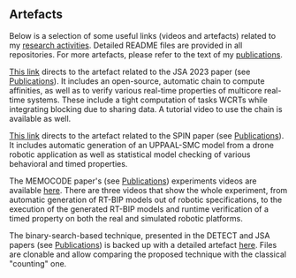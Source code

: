 ## Artefacts

Below is a selection of some useful links (videos and artefacts) related to my [research activities](https://mo-f.github.io/Mo-F/Research/). Detailed README files are provided in all repositories. For more artefacts, please refer to the text of my [publications](https://mo-f.github.io/Mo-F/Publications/).



[This link](https://gitlab.math.univ-paris-diderot.fr/foughali/fhz_aeic-jsa) directs to the artefact related to the JSA 2023 paper (see [Publications](https://mo-f.github.io/Mo-F/Publications/)). It includes an open-source, automatic chain to compute affinities, as well as to verify various real-time properties of multicore real-time systems. These include a tight computation of tasks WCRTs while integrating blocking due to sharing data. A tutorial video to use the chain is available as well.


[This link](https://github.com/Mo-F/uppaal-smc-exp) directs to the artefact related to the SPIN paper (see [Publications](https://mo-f.github.io/Mo-F/Publications/)). It includes automatic generation of an UPPAAL-SMC model from a drone robotic application as well as statistical model checking of various behavioral and timed properties.

 

The MEMOCODE paper's (see [Publications](https://mo-f.github.io/Mo-F/Publications/)) experiments videos are available [here](https://bit.ly/3i8IXs4). There are three videos that show the whole experiment, from automatic generation of RT-BIP models out of robotic specifications, to the execution of the generated RT-BIP models and runtime verification of a timed property on both the real and simulated robotic platforms.

 

The binary-search-based technique, presented in the DETECT and JSA papers (see [Publications](https://mo-f.github.io/Mo-F/Publications/)) is backed up with a detailed artefact [here](https://github.com/Mo-F/sched-artefact). Files are clonable and allow comparing the proposed technique with the classical "counting" one.
